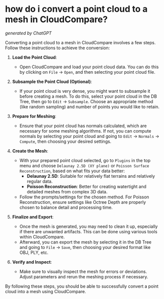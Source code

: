 # how do i convert a point cloud to a mesh in CloudCompare?

*generated by ChatGPT*

Converting a point cloud to a mesh in CloudCompare involves a few steps. Follow these instructions to achieve the conversion:

1. **Load the Point Cloud**:
   - Open CloudCompare and load your point cloud data. You can do this by clicking on `File` -> `Open`, and then selecting your point cloud file.

2. **Subsample the Point Cloud (Optional)**:
   - If your point cloud is very dense, you might want to subsample it before creating a mesh. To do this, select your point cloud in the DB Tree, then go to `Edit` -> `Subsample`. Choose an appropriate method (like random sampling) and number of points you would like to retain.

3. **Prepare for Meshing**:
   - Ensure that your point cloud has normals calculated, which are necessary for some meshing algorithms. If not, you can compute normals by selecting your point cloud and going to `Edit` -> `Normals` -> `Compute`, then choosing your desired settings.

4. **Create the Mesh**:
   - With your prepared point cloud selected, go to `Plugins` in the top menu and choose `Delaunay 2.5D (XY plane)` or `Poisson Surface Reconstruction`, based on what fits your data better:
     - **Delaunay 2.5D**: Suitable for relatively flat terrains and relatively regular data.
     - **Poisson Reconstruction**: Better for creating watertight and detailed meshes from complex 3D data.
   - Follow the prompts/settings for the chosen method. For Poisson Reconstruction, ensure settings like Octree Depth are properly chosen to balance detail and processing time.

5. **Finalize and Export**:
   - Once the mesh is generated, you may need to clean it up, especially if there are unwanted artifacts. This can be done using various tools within CloudCompare.
   - Afterward, you can export the mesh by selecting it in the DB Tree and going to `File` -> `Save`, then choosing your desired format like OBJ, PLY, etc.

6. **Verify and Inspect**:
   - Make sure to visually inspect the mesh for errors or deviations. Adjust parameters and rerun the meshing process if necessary.

By following these steps, you should be able to successfully convert a point cloud into a mesh using CloudCompare.
